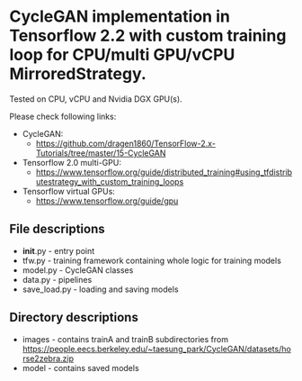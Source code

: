 # CycleGAN implementation in Tensorflow 2.2 with custom training loop for CPU/multi GPU/vCPU MirroredStrategy.

Tested on CPU, vCPU and Nvidia DGX GPU(s).

Please check following links:
* CycleGAN: 
  - https://github.com/dragen1860/TensorFlow-2.x-Tutorials/tree/master/15-CycleGAN
* Tensorflow 2.0 multi-GPU:
  - https://www.tensorflow.org/guide/distributed_training#using_tfdistributestrategy_with_custom_training_loops
* Tensorflow virtual GPUs: 
  - https://www.tensorflow.org/guide/gpu

## File descriptions

* __init__.py - entry point
* tfw.py - training framework containing whole logic for training models
* model.py - CycleGAN classes
* data.py - pipelines
* save_load.py - loading and saving models

## Directory descriptions

* images - contains trainA and trainB subdirectories from https://people.eecs.berkeley.edu/~taesung_park/CycleGAN/datasets/horse2zebra.zip
* model - contains saved models

